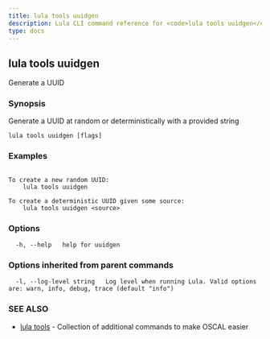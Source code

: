 ```yaml
---
title: lula tools uuidgen
description: Lula CLI command reference for <code>lula tools uuidgen</code>.
type: docs
---
```

## lula tools uuidgen

Generate a UUID

### Synopsis

Generate a UUID at random or deterministically with a provided string

```
lula tools uuidgen [flags]
```

### Examples

```

To create a new random UUID:
	lula tools uuidgen

To create a deterministic UUID given some source:
	lula tools uuidgen <source>

```

### Options

```
  -h, --help   help for uuidgen
```

### Options inherited from parent commands

```
  -l, --log-level string   Log level when running Lula. Valid options are: warn, info, debug, trace (default "info")
```

### SEE ALSO

* [lula tools](/cli/cli-commands/lula_tools/)	 - Collection of additional commands to make OSCAL easier


